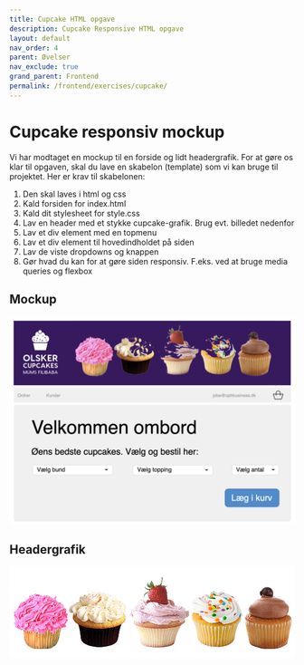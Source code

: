 ```yaml
---
title: Cupcake HTML opgave
description: Cupcake Responsive HTML opgave
layout: default
nav_order: 4
parent: Øvelser
nav_exclude: true
grand_parent: Frontend
permalink: /frontend/exercises/cupcake/
---
```


# Cupcake responsiv mockup

Vi har modtaget en mockup til en forside og lidt headergrafik. For at gøre os klar til opgaven,
skal du lave en skabelon (template) som vi kan bruge til projektet. Her er krav til skabelonen:

1. Den skal laves i html og css
2. Kald forsiden for index.html
3. Kald dit stylesheet for style.css
4. Lav en header med et stykke cupcake-grafik. Brug evt. billedet nedenfor
5. Lav et div element med en topmenu
6. Lav et div element til hovedindholdet på siden
7. Lav de viste dropdowns og knappen
8. Gør hvad du kan for at gøre siden responsiv. F.eks. ved at bruge media queries og flexbox

## Mockup

![mockup](./images/cupcake_mock.png)

## Headergrafik

![headergrafik](./images/cupcakelogo.png)
